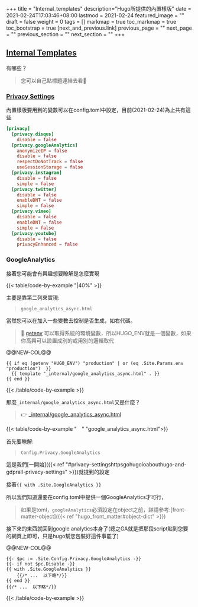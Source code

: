 +++
title = "Internal_templates"
description="Hugo所提供的內置樣版"
date = 2021-02-24T17:03:46+08:00
lastmod = 2021-02-24
featured_image = ""
draft = false
weight = 0
tags = []
markmap = true
toc_markmap = true
toc_bootstrap = true
[next_and_previous.link]
  previous_page = ""
  next_page = ""
  previous_section = ""
  next_section = ""
+++


## [Internal Templates](https://gohugo.io/templates/internal/)

有哪些？

> 您可以自己點標題連結去看🤣

### [Privacy Settings](https://gohugo.io/about/hugo-and-gdpr/#all-privacy-settings)

內置樣版要用到的變數可以在config.toml中設定，目前(2021-02-24)為止共有這些

```toml
[privacy]
  [privacy.disqus]
    disable = false
  [privacy.googleAnalytics]
    anonymizeIP = false
    disable = false
    respectDoNotTrack = false
    useSessionStorage = false
  [privacy.instagram]
    disable = false
    simple = false
  [privacy.twitter]
    disable = false
    enableDNT = false
    simple = false
  [privacy.vimeo]
    disable = false
    enableDNT = false
    simple = false
  [privacy.youtube]
    disable = false
    privacyEnhanced = false
```

### GoogleAnalytics

接著您可能會有興趣想要瞭解是怎麼實現

{{< table/code-by-example "|40%" >}}

主要是靠第二列來實現:

> ``google_analytics_async.html``

當然您可以在加入一些變數去控制是否生成，如右代碼。

> 📙 [getenv] 可以取得系統的環境變數，所以HUGO_ENV就是一個變數，如果你高興可以設置成別的或用別的邏輯取代


[getenv]: https://gohugo.io/functions/getenv/

@@NEW-COL@@

```go-html-template
{{ if eq (getenv "HUGO_ENV") "production" | or (eq .Site.Params.env "production")  }}
  {{ template "_internal/google_analytics_async.html" . }}
{{ end }}
```

{{< /table/code-by-example >}}

那麼``_internal/google_analytics_async.html``又是什麼？

> 👉 [_internal/google_analytics_async.html]

{{< table/code-by-example "　" "google_analytics_async.html">}}

首先要瞭解:

> ``Config.Privacy.GoogleAnalytics``

這是我們[一開始]({{< ref "#privacy-settingshttpsgohugoioabouthugo-and-gdprall-privacy-settings" >}})就提到的設定

接著``{{ with .Site.GoogleAnalytics }}``

所以我們知道還要在config.toml中提供一個GoogleAnalytics才可行，

> 如果是toml，``googleAnalytics``必須設定在object之前，詳請參考:[front-matter-object]({{< ref "hugo_front_matter#object-dict" >}})

接下來的東西就回到google analytics本身了(總之GA就是把那段script貼到您要的網頁上即可，只是hugo幫您包裝好這件事罷了)

@@NEW-COL@@

```go-html-template
{{- $pc := .Site.Config.Privacy.GoogleAnalytics -}}
{{- if not $pc.Disable -}}
{{ with .Site.GoogleAnalytics }}
    {{/* ...  以下略*/}}
{{ end }}
{{/* ...  以下略*/}}
```
{{< /table/code-by-example >}}

[_internal/google_analytics_async.html]: https://github.com/gohugoio/hugo/blob/master/tpl/tplimpl/embedded/templates/google_analytics_async.html
